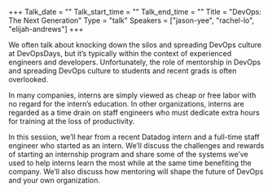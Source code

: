 +++
Talk_date = ""
Talk_start_time = ""
Talk_end_time = ""
Title = "DevOps: The Next Generation"
Type = "talk"
Speakers = ["jason-yee", "rachel-lo", "elijah-andrews"]
+++

We often talk about knocking down the silos and spreading DevOps culture at DevOpsDays, but it’s typically within the context of experienced engineers and developers. Unfortunately, the role of mentorship in DevOps and spreading DevOps culture to students and recent grads is often overlooked.

In many companies, interns are simply viewed as cheap or free labor with no regard for the intern’s education. In other organizations, interns are regarded as a time drain on staff engineers who must dedicate extra hours for training at the loss of productivity.

In this session, we’ll hear from a recent Datadog intern and a full-time staff engineer who started as an intern. We’ll discuss the challenges and rewards of starting an internship program and share some of the systems we’ve used to help interns learn the most while at the same time benefiting the company. We’ll also discuss how mentoring will shape the future of DevOps and your own organization.